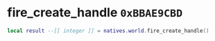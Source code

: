 # fire_create_handle `0xBBAE9CBD`

```lua
local result --[[ integer ]] = natives.world.fire_create_handle()
```